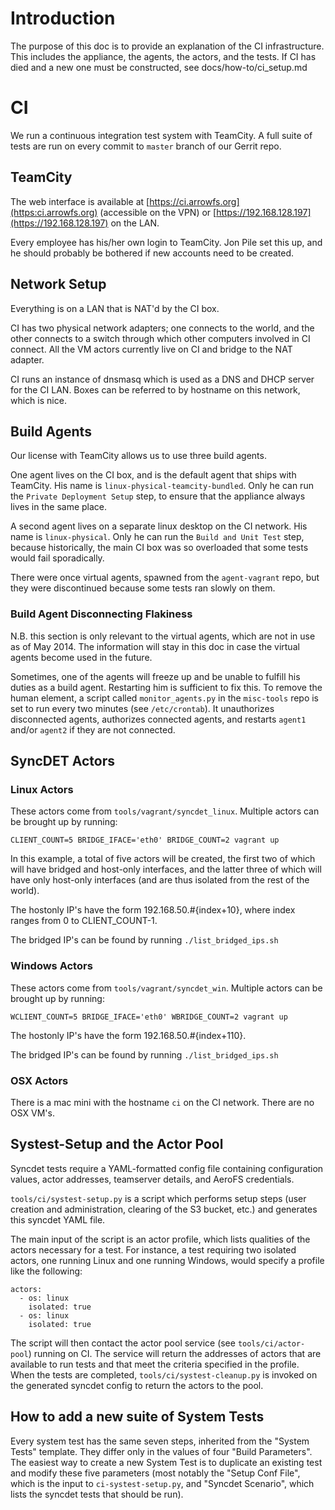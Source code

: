 # Introduction

The purpose of this doc is to provide an explanation of the CI infrastructure. This includes the appliance, the agents, the actors, and the tests. If CI has died and a new one must be constructed, see docs/how-to/ci_setup.md

# CI

We run a continuous integration test system with TeamCity. A full suite of tests are run on every commit to `master` branch of our Gerrit repo.

## TeamCity

The web interface is available at [https://ci.arrowfs.org](https:ci.arrowfs.org) (accessible on the VPN) or [https://192.168.128.197](https://192.168.128.197) on the LAN.

Every employee has his/her own login to TeamCity. Jon Pile set this up, and he should probably be bothered if new accounts need to be created.


## Network Setup

Everything is on a LAN that is NAT'd by the CI box.

CI has two physical network adapters; one connects to the world, and the other connects to a switch through which other computers involved in CI connect. All the VM actors currently live on CI and bridge to the NAT adapter.

CI runs an instance of dnsmasq which is used as a DNS and DHCP server for the CI LAN. Boxes can be referred to by hostname on this network, which is nice.


## Build Agents

Our license with TeamCity allows us to use three build agents.

One agent lives on the CI box, and is the default agent that ships with TeamCity. His name is `linux-physical-teamcity-bundled`. Only he can run the `Private Deployment Setup` step, to ensure that the appliance always lives in the same place.

A second agent lives on a separate linux desktop on the CI network. His name is `linux-physical`. Only he can run the `Build and Unit Test` step, because historically, the main CI box was so overloaded that some tests would fail sporadically.

There were once virtual agents, spawned from the `agent-vagrant` repo, but they were discontinued because some tests ran slowly on them.


### Build Agent Disconnecting Flakiness

N.B. this section is only relevant to the virtual agents, which are not in use as of May 2014. The information will stay in this doc in case the virtual agents become used in the future.

Sometimes, one of the agents will freeze up and be unable to fulfill his duties as a build agent. Restarting him is sufficient to fix this. To remove the human element, a script called `monitor_agents.py` in the `misc-tools` repo is set to run every two minutes (see `/etc/crontab`). It unauthorizes disconnected agents, authorizes connected agents, and restarts `agent1` and/or `agent2` if they are not connected.

## SyncDET Actors

### Linux Actors

These actors come from `tools/vagrant/syncdet_linux`. Multiple actors can be brought up by running:

`CLIENT_COUNT=5 BRIDGE_IFACE='eth0' BRIDGE_COUNT=2 vagrant up`

In this example, a total of five actors will be created, the first two of which will have bridged and host-only interfaces, and the latter three of which will have only host-only interfaces (and are thus isolated from the rest of the world).

The hostonly IP's have the form 192.168.50.#{index+10}, where index ranges from 0 to CLIENT_COUNT-1.

The bridged IP's can be found by running `./list_bridged_ips.sh`

### Windows Actors

These actors come from `tools/vagrant/syncdet_win`. Multiple actors can be brought up by running:

`WCLIENT_COUNT=5 BRIDGE_IFACE='eth0' WBRIDGE_COUNT=2 vagrant up`

The hostonly IP's have the form 192.168.50.#{index+110}.

The bridged IP's can be found by running `./list_bridged_ips.sh`

### OSX Actors

There is a mac mini with the hostname `ci` on the CI network. There are no OSX VM's.


## Systest-Setup and the Actor Pool

Syncdet tests require a YAML-formatted config file containing configuration values, actor addresses, teamserver details, and AeroFS credentials.

`tools/ci/systest-setup.py` is a script which performs setup steps (user creation and administration, clearing of the S3 bucket, etc.) and generates this syncdet YAML file.

The main input of the script is an actor profile, which lists qualities of the actors necessary for a test. For instance, a test requiring two isolated actors, one running Linux and one running Windows, would specify a profile like the following:

    actors:
      - os: linux
        isolated: true
      - os: linux
        isolated: true

The script will then contact the actor pool service (see `tools/ci/actor-pool`) running on CI. The service will return the addresses of actors that are available to run tests and that meet the criteria specified in the profile. When the tests are completed, `tools/ci/systest-cleanup.py` is invoked on the generated syncdet config to return the actors to the pool.


## How to add a new suite of System Tests

Every system test has the same seven steps, inherited from the "System Tests" template. They differ only in the values of four "Build Parameters". The easiest way to create a new System Test is to duplicate an existing test and modify these five parameters (most notably the "Setup Conf File", which is the input to `ci-systest-setup.py`, and "Syncdet Scenario", which lists the syncdet tests that should be run).
